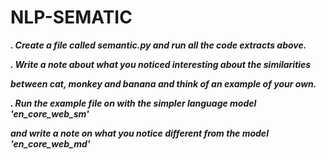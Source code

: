 # NLP-SEMATIC

***. Create a file called semantic.py and run all the code extracts above.***

***. Write a note about what you noticed interesting about the similarities***

***between cat, monkey and banana and think of an example of your own.***

***. Run the example file on with the simpler language model 'en_core_web_sm'***

***and write a note on what you notice different from the model
'en_core_web_md'***
